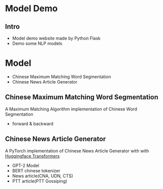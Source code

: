 # Model Demo

## Intro

- Model demo website made by Python Flask
- Demo some NLP models


# Model
*   Chinese Maximum Matching Word Segmentation
*   Chinese News Article Generator


## Chinese Maximum Matching Word Segmentation

A Maximum Matching Algorithm implementation of Chinese Word Segmentation 

- forward & backward

## Chinese News Article Generator
A PyTorch implementation of Chinese News Article Generator with with [Huggingface Transformers](https://github.com/huggingface/transformers)

- GPT-2 Model
- BERT chinese tokenizer
- News article(CNA, UDN, CTS)
- PTT article(PTT Gossiping)



